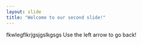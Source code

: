 ```yaml
---
layout: slide
title: "Welcome to our second slide!"
---
```

fkwlegflkrjgsjgslkgsgs
Use the left arrow to go back!
